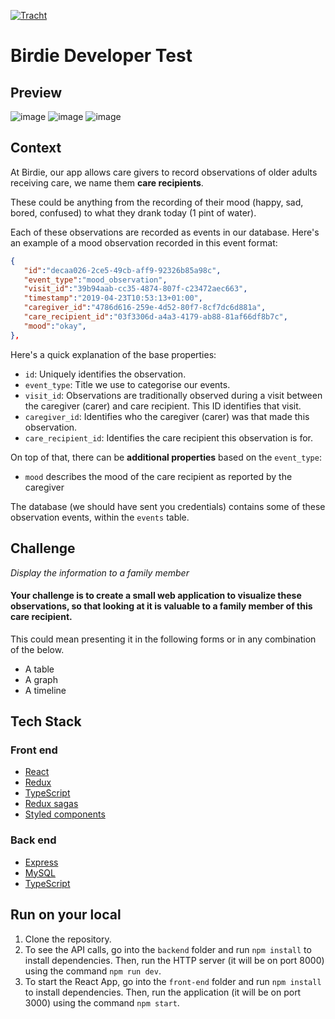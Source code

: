 [![Tracht](https://circleci.com/gh/Tracht/birdie.svg?style=shield)](https://app.circleci.com/pipelines/github/Tracht/birdie)

# Birdie Developer Test

## Preview
![image](https://user-images.githubusercontent.com/28805811/93329569-4b53b480-f815-11ea-8298-4a8fe019f110.png)
![image](https://user-images.githubusercontent.com/28805811/93329593-53abef80-f815-11ea-9eb9-c6c6a6f45aca.png)
![image](https://user-images.githubusercontent.com/28805811/93329628-60c8de80-f815-11ea-96fe-80f749ebea54.png)

## Context
At Birdie, our app allows care givers to record observations of older adults receiving care, we name them **care recipients**.

These could be anything from the recording of their mood (happy, sad, bored, confused) to what they drank today (1 pint of water).

Each of these observations are recorded as events in our database. Here's an example of a mood observation recorded
in this event format:

``` json
{  
   "id":"decaa026-2ce5-49cb-aff9-92326b85a98c",
   "event_type":"mood_observation",
   "visit_id":"39b94aab-cc35-4874-807f-c23472aec663",
   "timestamp":"2019-04-23T10:53:13+01:00",
   "caregiver_id":"4786d616-259e-4d52-80f7-8cf7dc6d881a",
   "care_recipient_id":"03f3306d-a4a3-4179-ab88-81af66df8b7c",
   "mood":"okay",
},
```

Here's a quick explanation of the base properties:

- `id`: Uniquely identifies the observation.
- `event_type`: Title we use to categorise our events.
- `visit_id`: Observations are traditionally observed during a visit between the caregiver (carer) and care recipient. This ID identifies that visit.
- `caregiver_id`: Identifies who the caregiver (carer) was that made this observation.
- `care_recipient_id`: Identifies the care recipient this observation is for.

On top of that, there can be **additional properties** based on the `event_type`:

- `mood` describes the mood of the care recipient as reported by the caregiver

The database (we should have sent you credentials) contains some of these observation events, within the `events` table.

## Challenge
*Display the information to a family member*

#### Your challenge is to create a small web application to visualize these observations, so that looking at it is valuable to a family member of this care recipient.

This could mean presenting it in the following forms or in any combination of the below. 
 - A table
 - A graph
 - A timeline

## Tech Stack

### Front end
* [React](https://reactjs.org/)
* [Redux](https://redux.js.org/introduction/getting-started)
* [TypeScript](https://www.typescriptlang.org/)
* [Redux sagas](https://redux-saga.js.org/docs/introduction/BeginnerTutorial.html)
* [Styled components](https://www.styled-components.com/)

### Back end
* [Express](https://expressjs.com/)
* [MySQL](https://www.mysql.com/)
* [TypeScript](https://www.typescriptlang.org/)

## Run on your local
1. Clone the repository.
2. To see the API calls, go into the `backend` folder and run `npm install` to install dependencies. Then, run the HTTP server (it will be on port 8000) using the command `npm run dev`.
3. To start the React App, go into the `front-end` folder and run `npm install` to install dependencies. Then, run the application (it will be on port 3000) using the command `npm start`.

